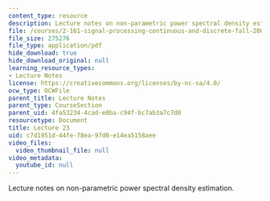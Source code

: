 ```yaml
---
content_type: resource
description: Lecture notes on non-parametric power spectral density estimation.
file: /courses/2-161-signal-processing-continuous-and-discrete-fall-2008/c7d1951d44fe78ea97d0e14ea5158aee_lecture_23.pdf
file_size: 275276
file_type: application/pdf
hide_download: true
hide_download_original: null
learning_resource_types:
- Lecture Notes
license: https://creativecommons.org/licenses/by-nc-sa/4.0/
ocw_type: OCWFile
parent_title: Lecture Notes
parent_type: CourseSection
parent_uid: 4fa53234-4cad-e0ba-c94f-bc7ab3a7c7d0
resourcetype: Document
title: Lecture 23
uid: c7d1951d-44fe-78ea-97d0-e14ea5158aee
video_files:
  video_thumbnail_file: null
video_metadata:
  youtube_id: null
---
```

Lecture notes on non-parametric power spectral density estimation.